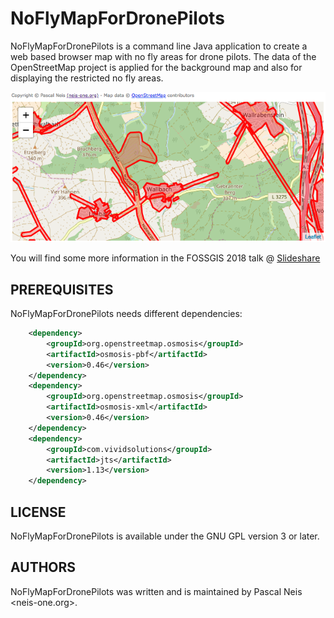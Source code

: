 NoFlyMapForDronePilots
==================

NoFlyMapForDronePilots is a command line Java application to create a web based browser map with no fly areas for drone pilots.
The data of the OpenStreetMap project is applied for the background map and also for displaying the restricted no fly areas.

![NoFlyMapForDronePilots](img/NoFlyMapForDronePilots.png?raw=true "NoFlyMapForDronePilots")

You will find some more information in the FOSSGIS 2018 talk @ [Slideshare](https://de.slideshare.net/pascalneis/eine-konfigurierbare-karte-mit-verbotszonen-fr-drohnenflieger-auf-basis-von-openstreetmap-daten-91729057)

PREREQUISITES
-------------

NoFlyMapForDronePilots needs different dependencies:
```xml
    <dependency>
        <groupId>org.openstreetmap.osmosis</groupId>
        <artifactId>osmosis-pbf</artifactId>
        <version>0.46</version>
    </dependency>
    <dependency>
        <groupId>org.openstreetmap.osmosis</groupId>
        <artifactId>osmosis-xml</artifactId>
        <version>0.46</version>
    </dependency>
    <dependency>
        <groupId>com.vividsolutions</groupId>
        <artifactId>jts</artifactId>
        <version>1.13</version>
    </dependency>
```

LICENSE
-------

NoFlyMapForDronePilots is available under the GNU GPL version 3 or later.


AUTHORS
-------

NoFlyMapForDronePilots was written and is maintained by Pascal Neis <neis-one.org>.
